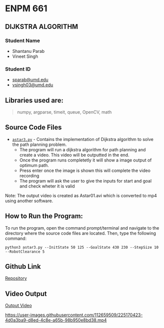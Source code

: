# ENPM 661

## DIJKSTRA ALGORITHM

### Student Name
- Shantanu Parab
- Vineet Singh

### Student ID
- sparab@umd.edu
- vsingh03@umd.edu

## Libraries used are: 
>numpy, argparse, timeit, queue, OpenCV, math 

## Source Code Files
- [`astar3.py`](astar3.py) - Contains the implementation of Dijkstra algorithm to solve the path planning problem.
  + The program will run a dijkstra algorithm for path planning and create a video. This video will be outputted in the end.
  + Once the program runs  completetly it will show  a image output of optimum path.
  + Press enter once the image is shown this will complete the video recording
  + The program will ask the user to give the inputs for start and goal and check wheter it is valid

Note: The output video is created as Astar01.avi which is converted to mp4 using another software.


## How to Run the Program:
To run the program, open the command prompt/terminal and navigate to the directory where the source code files are located. Then, type the following command: 

    python3 astar3.py --InitState 50 125 --GoalState 430 230 --StepSize 10 --RobotClearance 5

## Github Link
[Repository](https://github.com/shantanuparabumd/ASTAR.git)

## Video Output
[Output Video](Astar01.mp4)


https://user-images.githubusercontent.com/112659509/225170423-4d0a3ba9-d8ed-4c8e-a65b-98b950e8bd38.mp4


